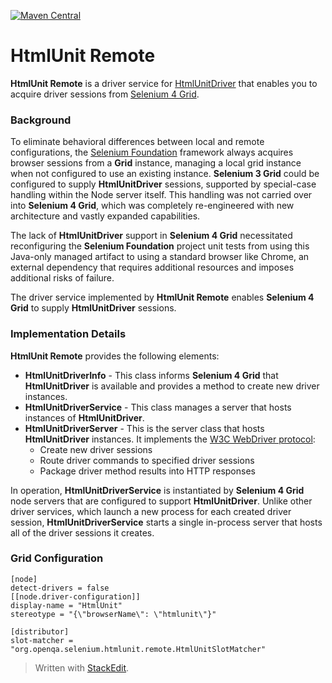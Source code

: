 [![Maven Central](https://img.shields.io/maven-central/v/com.nordstrom.ui-tools/htmlunit-remote.svg)](https://central.sonatype.com/search?q=com.nordstrom.ui-tools+htmlunit-remote&core=gav)

# HtmlUnit Remote

**HtmlUnit Remote** is a driver service for [HtmlUnitDriver](https://github.com/SeleniumHQ/htmlunit-driver) that enables you to acquire driver sessions from [Selenium 4 Grid](https://www.selenium.dev/documentation/grid).

### Background

To eliminate behavioral differences between local and remote configurations, the [Selenium Foundation](https://github.com/sbabcoc/Selenium-Foundation) framework always acquires browser sessions from a **Grid** instance, managing a local grid instance when not configured to use an existing instance. **Selenium 3 Grid** could be configured to supply **HtmlUnitDriver** sessions, supported by special-case handling within the Node server itself. This handling was not carried over into **Selenium 4 Grid**, which was completely re-engineered with new architecture and vastly expanded capabilities.

The lack of **HtmlUnitDriver** support in **Selenium 4 Grid** necessitated reconfiguring the **Selenium Foundation** project unit tests from using this Java-only managed artifact to using a standard browser like Chrome, an external dependency that requires additional resources and imposes additional risks of failure.

The driver service implemented by **HtmlUnit Remote** enables **Selenium 4 Grid** to supply **HtmlUnitDriver** sessions.

### Implementation Details

**HtmlUnit Remote** provides the following elements:
* **HtmlUnitDriverInfo** - This class informs **Selenium 4 Grid** that **HtmlUnitDriver** is available and provides a method to create new driver instances.
* **HtmlUnitDriverService** - This class manages a server that hosts instances of **HtmlUnitDriver**.
* **HtmlUnitDriverServer** - This is the server class that hosts **HtmlUnitDriver** instances. It implements the [W3C WebDriver protocol](https://www.w3.org/TR/webdriver2):
  * Create new driver sessions
  * Route driver commands to specified driver sessions
  * Package driver method results into HTTP responses

In operation, **HtmlUnitDriverService** is instantiated by **Selenium 4 Grid** node servers that are configured to support **HtmlUnitDriver**. Unlike other driver services, which launch a new process for each created driver session, **HtmlUnitDriverService** starts a single in-process server that hosts all of the driver sessions it creates.

### Grid Configuration

```
[node]
detect-drivers = false
[[node.driver-configuration]]
display-name = "HtmlUnit"
stereotype = "{\"browserName\": \"htmlunit\"}"

[distributor]
slot-matcher = "org.openqa.selenium.htmlunit.remote.HtmlUnitSlotMatcher"
```

> Written with [StackEdit](https://stackedit.io/).
